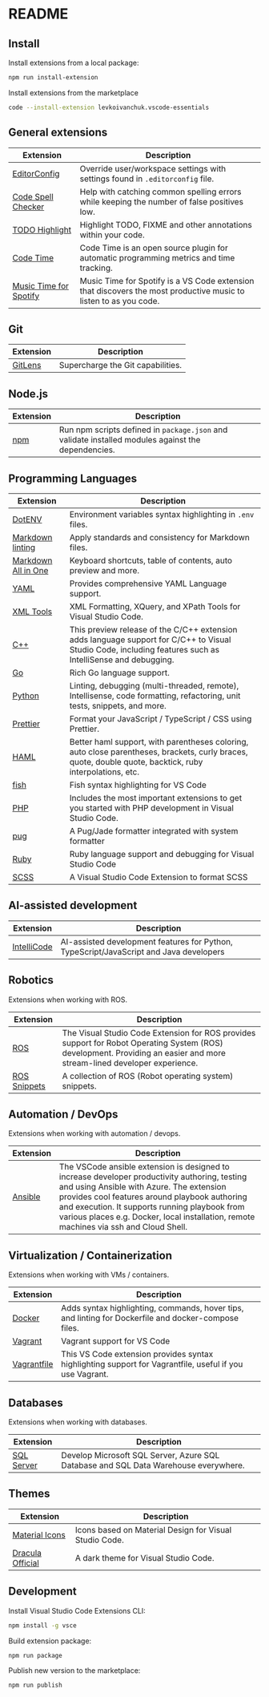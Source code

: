# README

## Install

Install extensions from a local package:

```bash
npm run install-extension
```

Install extensions from the marketplace

```bash
code --install-extension levkoivanchuk.vscode-essentials
```

## General extensions

| Extension                | Description                                                                                                      |
| ------------------------ | ---------------------------------------------------------------------------------------------------------------- |
| [EditorConfig]           | Override user/workspace settings with settings found in `.editorconfig` file.                                    |
| [Code Spell Checker]     | Help with catching common spelling errors while keeping the number of false positives low.                       |
| [TODO Highlight]         | Highlight TODO, FIXME and other annotations within your code.                                                    |
| [Code Time]              | Code Time is an open source plugin for automatic programming metrics and time tracking.                          |
| [Music Time for Spotify] | Music Time for Spotify is a VS Code extension that discovers the most productive music to listen to as you code. |

[EditorConfig]: https://marketplace.visualstudio.com/items?itemName=editorconfig.editorconfig
[Code Spell Checker]: https://marketplace.visualstudio.com/items?itemName=streetsidesoftware.code-spell-checker
[TODO Highlight]: https://marketplace.visualstudio.com/items?itemName=wayou.vscode-todo-highlight
[Code Time]: https://marketplace.visualstudio.com/items?itemName=softwaredotcom.swdc-vscode
[Music Time for Spotify]: https://marketplace.visualstudio.com/items?itemName=softwaredotcom.music-time

## Git

| Extension | Description                       |
| --------- | --------------------------------- |
| [GitLens] | Supercharge the Git capabilities. |

[GitLens]: https://marketplace.visualstudio.com/items?itemName=eamodio.gitlens

## Node.js

| Extension | Description                                                                                        |
| --------- | -------------------------------------------------------------------------------------------------- |
| [npm]     | Run npm scripts defined in `package.json` and validate installed modules against the dependencies. |

[npm]: https://marketplace.visualstudio.com/items?itemName=eg2.vscode-npm-script

## Programming Languages

| Extension             | Description                                                                                                                                               |
| --------------------- | --------------------------------------------------------------------------------------------------------------------------------------------------------- |
| [DotENV]              | Environment variables syntax highlighting in `.env` files.                                                                                                |
| [Markdown linting]    | Apply standards and consistency for Markdown files.                                                                                                       |
| [Markdown All in One] | Keyboard shortcuts, table of contents, auto preview and more.                                                                                             |
| [YAML]                | Provides comprehensive YAML Language support.                                                                                                             |
| [XML Tools]           | XML Formatting, XQuery, and XPath Tools for Visual Studio Code.                                                                                           |
| [C++]                 | This preview release of the C/C++ extension adds language support for C/C++ to Visual Studio Code, including features such as IntelliSense and debugging. |
| [Go]                  | Rich Go language support.                                                                                                                                 |
| [Python]              | Linting, debugging (multi-threaded, remote), Intellisense, code formatting, refactoring, unit tests, snippets, and more.                                  |
| [Prettier]            | Format your JavaScript / TypeScript / CSS using Prettier.                                                                                                 |
| [HAML]                | Better haml support, with parentheses coloring, auto close parentheses, brackets, curly braces, quote, double quote, backtick, ruby interpolations, etc.  |
| [fish]                | Fish syntax highlighting for VS Code                                                                                                                      |
| [PHP]                 | Includes the most important extensions to get you started with PHP development in Visual Studio Code.                                                     |
| [pug]                 | A Pug/Jade formatter integrated with system formatter                                                                                                     |
| [Ruby]                | Ruby language support and debugging for Visual Studio Code                                                                                                |
| [SCSS]                | A Visual Studio Code Extension to format SCSS                                                                                                |

[DotENV]: https://marketplace.visualstudio.com/items?itemName=mikestead.dotenv
[Jinja]: https://marketplace.visualstudio.com/items?itemName=wholroyd.jinja
[Markdown All in One]: https://marketplace.visualstudio.com/items?itemName=yzhang.markdown-all-in-one
[Markdown linting]: https://marketplace.visualstudio.com/items?itemName=DavidAnson.vscode-markdownlint
[YAML]: https://marketplace.visualstudio.com/items?itemName=redhat.vscode-yaml
[Better TOML]: https://marketplace.visualstudio.com/items?itemName=bungcip.better-toml
[XML Tools]: https://marketplace.visualstudio.com/items?itemName=DotJoshJohnson.xml
[C++]: https://marketplace.visualstudio.com/items?itemName=ms-vscode.cpptools
[Go]: https://marketplace.visualstudio.com/items?itemName=golang.Go
[Python]: https://marketplace.visualstudio.com/items?itemName=ms-python.python
[Prettier]: https://marketplace.visualstudio.com/items?itemName=esbenp.prettier-vscode
[HAML]: https://marketplace.visualstudio.com/items?itemName=karunamurti.haml
[fish]: https://marketplace.visualstudio.com/items?itemName=skyapps.fish-vscode
[PHP]: https://marketplace.visualstudio.com/items?itemName=felixfbecker.php-pack
[pug]: https://marketplace.visualstudio.com/items?itemName=ducfilan.pug-formatter
[Ruby]: https://marketplace.visualstudio.com/items?itemName=rebornix.Ruby
[SCSS]: https://marketplace.visualstudio.com/items?itemName=sibiraj-s.vscode-scss-formatter

## AI-assisted development

| Extension     | Description                                                                            |
| ------------- | -------------------------------------------------------------------------------------- |
| [IntelliCode] | AI-assisted development features for Python, TypeScript/JavaScript and Java developers |

[IntelliCode]: https://marketplace.visualstudio.com/items?itemName=VisualStudioExptTeam.vscodeintellicode

## Robotics

Extensions when working with ROS.

| Extension      | Description                                                                                                                                                             |
| -------------- | ----------------------------------------------------------------------------------------------------------------------------------------------------------------------- |
| [ROS]          | The Visual Studio Code Extension for ROS provides support for Robot Operating System (ROS) development. Providing an easier and more stream-lined developer experience. |
| [ROS Snippets] | A collection of ROS (Robot operating system) snippets.                                                                                                                  |

[ROS]: https://marketplace.visualstudio.com/items?itemName=ms-iot.vscode-ros
[ROS Snippets]: https://marketplace.visualstudio.com/items?itemName=pijar.ros-snippets

## Automation / DevOps

Extensions when working with automation / devops.

| Extension | Description                                                                                                                                                                                                                                                                                                                           |
| --------- | ------------------------------------------------------------------------------------------------------------------------------------------------------------------------------------------------------------------------------------------------------------------------------------------------------------------------------------- |
| [Ansible] | The VSCode ansible extension is designed to increase developer productivity authoring, testing and using Ansible with Azure. The extension provides cool features around playbook authoring and execution. It supports running playbook from various places e.g. Docker, local installation, remote machines via ssh and Cloud Shell. |


[Ansible]: https://marketplace.visualstudio.com/items?itemName=vscoss.vscode-ansible

## Virtualization / Containerization

Extensions when working with VMs / containers.

| Extension     | Description                                                                                             |
| ------------- | ------------------------------------------------------------------------------------------------------- |
| [Docker]      | Adds syntax highlighting, commands, hover tips, and linting for Dockerfile and docker-compose files.    |
| [Vagrant]     | Vagrant support for VS Code                                                                             |
| [Vagrantfile] | This VS Code extension provides syntax highlighting support for Vagrantfile, useful if you use Vagrant. |

[Docker]: https://marketplace.visualstudio.com/items?itemName=ms-azuretools.vscode-docker
[Vagrant]: https://marketplace.visualstudio.com/items?itemName=bbenoist.vagrant
[Vagrantfile]: https://marketplace.visualstudio.com/items?itemName=marcostazi.VS-code-vagrantfile

## Databases

Extensions when working with databases.

| Extension     | Description                                                                                             |
| ------------- | ------------------------------------------------------------------------------------------------------- |
| [SQL Server]      | Develop Microsoft SQL Server, Azure SQL Database and SQL Data Warehouse everywhere.    |

[SQL Server]: https://marketplace.visualstudio.com/items?itemName=ms-mssql.mssql

## Themes

| Extension          | Description                                            |
| ------------------ | ------------------------------------------------------ |
| [Material Icons]   | Icons based on Material Design for Visual Studio Code. |
| [Dracula Official] | A dark theme for Visual Studio Code.                   |

[Material Icons]: https://marketplace.visualstudio.com/items?itemName=PKief.material-icon-theme
[Dracula Official]: https://marketplace.visualstudio.com/items?itemName=dracula-theme.theme-dracula

## Development

Install Visual Studio Code Extensions CLI:

```bash
npm install -g vsce
```

Build extension package:

```bash
npm run package
```

Publish new version to the marketplace:

```bash
npm run publish
```
